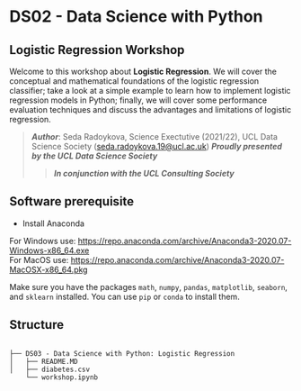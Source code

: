 # DS02 - Data Science with Python

## Logistic Regression Workshop 

Welcome to this workshop about **Logistic Regression**. We will cover the conceptual and mathematical foundations of the logistic regression classifier; take a look at a simple example to learn how to implement logistic regression models in Python; finally, we will cover some performance evaluation techniques and discuss the advantages and limitations of logistic regression. 

>***Author***: Seda Radoykova, Science Exectutive (2021/22), UCL Data Science Society (seda.radoykova.19@ucl.ac.uk)
>***Proudly presented by the UCL Data Science Society***
>>***In conjunction with the UCL Consulting Society***


## Software prerequisite
- Install Anaconda

For Windows use: https://repo.anaconda.com/archive/Anaconda3-2020.07-Windows-x86_64.exe <br/>
For MacOS use: https://repo.anaconda.com/archive/Anaconda3-2020.07-MacOSX-x86_64.pkg

Make sure you have the packages `math`, `numpy`, `pandas`, `matplotlib`, `seaborn`, and `sklearn` installed. You can use `pip` or `conda` to install them. 

## Structure

```shell

├── DS03 - Data Science with Python: Logistic Regression
│   ├── README.MD
│   ├── diabetes.csv
    └── workshop.ipynb

```

